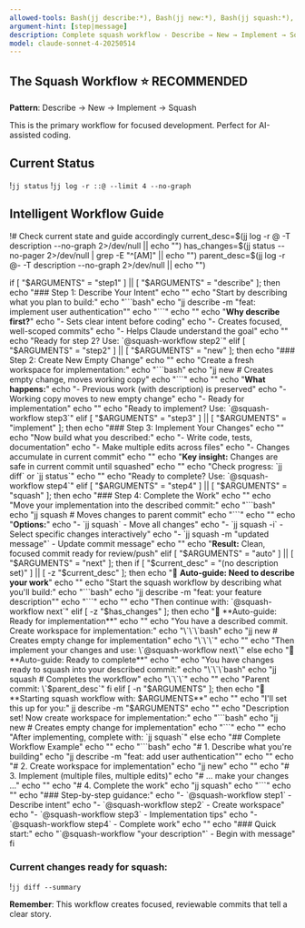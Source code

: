 ```yaml
---
allowed-tools: Bash(jj describe:*), Bash(jj new:*), Bash(jj squash:*), Bash(jj status:*), Bash(jj log:*), Bash(jj diff:*)
argument-hint: [step|message]
description: Complete squash workflow - Describe → New → Implement → Squash
model: claude-sonnet-4-20250514
---
```


## The Squash Workflow ⭐ **RECOMMENDED**

**Pattern**: Describe → New → Implement → Squash

This is the primary workflow for focused development. Perfect for AI-assisted coding.

## Current Status
!`jj status`
!`jj log -r ::@ --limit 4 --no-graph`

## Intelligent Workflow Guide

!# Check current state and guide accordingly
current_desc=$(jj log -r @ -T description --no-graph 2>/dev/null || echo "")
has_changes=$(jj status --no-pager 2>/dev/null | grep -E "^[AM]" || echo "")
parent_desc=$(jj log -r @- -T description --no-graph 2>/dev/null || echo "")

if [ "$ARGUMENTS" = "step1" ] || [ "$ARGUMENTS" = "describe" ]; then
  echo "### Step 1: Describe Your Intent"
  echo ""
  echo "Start by describing what you plan to build:"
  echo "\`\`\`bash"
  echo "jj describe -m \"feat: implement user authentication\""
  echo "\`\`\`"
  echo ""
  echo "**Why describe first?**"
  echo "- Sets clear intent before coding"
  echo "- Creates focused, well-scoped commits"
  echo "- Helps Claude understand the goal"
  echo ""
  echo "Ready for step 2? Use: \`@squash-workflow step2\`"
elif [ "$ARGUMENTS" = "step2" ] || [ "$ARGUMENTS" = "new" ]; then
  echo "### Step 2: Create New Empty Change"
  echo ""
  echo "Create a fresh workspace for implementation:"
  echo "\`\`\`bash"
  echo "jj new  # Creates empty change, moves working copy"
  echo "\`\`\`"
  echo ""
  echo "**What happens:**"
  echo "- Previous work (with description) is preserved"
  echo "- Working copy moves to new empty change"
  echo "- Ready for implementation"
  echo ""
  echo "Ready to implement? Use: \`@squash-workflow step3\`"
elif [ "$ARGUMENTS" = "step3" ] || [ "$ARGUMENTS" = "implement" ]; then
  echo "### Step 3: Implement Your Changes"
  echo ""
  echo "Now build what you described:"
  echo "- Write code, tests, documentation"
  echo "- Make multiple edits across files"
  echo "- Changes accumulate in current commit"
  echo ""
  echo "**Key insight:** Changes are safe in current commit until squashed"
  echo ""
  echo "Check progress: \`jj diff\` or \`jj status\`"
  echo ""
  echo "Ready to complete? Use: \`@squash-workflow step4\`"
elif [ "$ARGUMENTS" = "step4" ] || [ "$ARGUMENTS" = "squash" ]; then
  echo "### Step 4: Complete the Work"
  echo ""
  echo "Move your implementation into the described commit:"
  echo "\`\`\`bash"
  echo "jj squash  # Moves changes to parent commit"
  echo "\`\`\`"
  echo ""
  echo "**Options:**"
  echo "- \`jj squash\` - Move all changes"
  echo "- \`jj squash -i\` - Select specific changes interactively"
  echo "- \`jj squash -m \"updated message\"\` - Update commit message"
  echo ""
  echo "**Result:** Clean, focused commit ready for review/push"
elif [ "$ARGUMENTS" = "auto" ] || [ "$ARGUMENTS" = "next" ]; then
  if [ "$current_desc" = "(no description set)" ] || [ -z "$current_desc" ]; then
    echo "🎯 **Auto-guide: Need to describe your work**"
    echo ""
    echo "Start the squash workflow by describing what you'll build:"
    echo "\`\`\`bash"
    echo "jj describe -m \"feat: your feature description\""
    echo "\`\`\`"
    echo ""
    echo "Then continue with: \`@squash-workflow next\`"
  elif [ -z "$has_changes" ]; then
    echo "🎯 **Auto-guide: Ready for implementation**"
    echo ""
    echo "You have a described commit. Create workspace for implementation:"
    echo "\`\`\`bash"
    echo "jj new  # Creates empty change for implementation"
    echo "\`\`\`"
    echo ""
    echo "Then implement your changes and use: \`@squash-workflow next\`"
  else
    echo "🎯 **Auto-guide: Ready to complete**"
    echo ""
    echo "You have changes ready to squash into your described commit:"
    echo "\`\`\`bash"
    echo "jj squash  # Completes the workflow"
    echo "\`\`\`"
    echo ""
    echo "Parent commit: \`$parent_desc\`"
  fi
elif [ -n "$ARGUMENTS" ]; then
  echo "🚀 **Starting squash workflow with: $ARGUMENTS**"
  echo ""
  echo "I'll set this up for you:"
  jj describe -m "$ARGUMENTS"
  echo ""
  echo "Description set! Now create workspace for implementation:"
  echo "\`\`\`bash"
  echo "jj new  # Creates empty change for implementation"
  echo "\`\`\`"
  echo ""
  echo "After implementing, complete with: \`jj squash\`"
else
  echo "## Complete Workflow Example"
  echo ""
  echo "\`\`\`bash"
  echo "# 1. Describe what you're building"
  echo "jj describe -m \"feat: add user authentication\""
  echo ""
  echo "# 2. Create workspace for implementation"
  echo "jj new"
  echo ""
  echo "# 3. Implement (multiple files, multiple edits)"
  echo "# ... make your changes ..."
  echo ""
  echo "# 4. Complete the work"
  echo "jj squash"
  echo "\`\`\`"
  echo ""
  echo "### Step-by-step guidance:"
  echo "- \`@squash-workflow step1\` - Describe intent"
  echo "- \`@squash-workflow step2\` - Create workspace"
  echo "- \`@squash-workflow step3\` - Implementation tips"
  echo "- \`@squash-workflow step4\` - Complete work"
  echo ""
  echo "### Quick start:"
  echo "\`@squash-workflow \"your description\"\` - Begin with message"
fi

### Current changes ready for squash:
!`jj diff --summary`

**Remember**: This workflow creates focused, reviewable commits that tell a clear story.